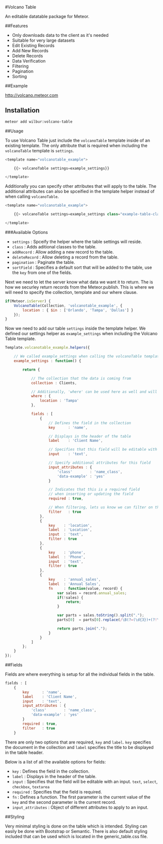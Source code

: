 #Volcano Table

An editable datatable package for Meteor.

##Features
 * Only downloads data to the client as it's needed
 * Suitable for very large datasets
 * Edit Existing Records
 * Add New Records
 * Delete Records
 * Data Verification
 * Filtering
 * Pagination
 * Sorting

##Example

http://volcano.meteor.com

## Installation

```bash
meteor add wilbur:volcano-table
```

##Usage

To use Volcano Table just include the `volcanoTable` template inside of an existing template. The only attribute that is
required when including the `volcanoTable` template is `settings`.

```javascript
<template name="volcanotable_example">

	{{> volcanoTable settings=example_settings}}

</template>
```

Additionally you can specify other attributes that will apply to the table. The additional attributes can also be spceified
in the template helper instead of when calling `volcanoTable`.

```javascript
<template name="volcanotable_example">

	{{> volcanoTable settings=example_settings class="example-table-class" addRecord=true deleteRecord=true pagination=15 sortField="name"}}

</template>
```

###Available Options

 * `settings`     : Spceify the helper where the table settings will reside.
 * `class`        : Adds aditional classes to the table.
 * `addRecord`    : Allow adding a new record to the table.
 * `deleteRecord` : Allow deleting a record from the table.
 * `pagination`   : Paginate the table.
 * `sortField`    : Specifies a default sort that will be added to the table, use the `key` from one of the fields.

Next we need to let the server know what data we want it to return. The is how we securley return records from the Meteor.publish.
This is where we will need to specify the collection, template and our where clause.

```javascript
if(Meteor.isServer) {
	VolcanoTable(Collection, 'volcanotable_example', {
		location : { $in : ['Orlando', 'Tampa', 'Dallas'] }
	});
}
```

Now we need to add our table `settings` inside the template helper. We defined our settings helper as `example_settings`
when including the Volcano Table template.

```javascript
Template.volcanotable_example.helpers({

	// We called example_settings when calling the volcanoTable template
	example_settings : function() {

		return {

			// The collection that the data is coming from
			collection : Clients,

			// Additionally, 'where' can be used here as well and will filter out results that are already published
			where : {
				location : 'Tampa'
			},

			fields : [
				{
					// Defines the field in the collection
					key      : 'name',

					// Displays in the header of the table
					label    : 'Client Name',

					// Specifies that this field will be editable with an input of type text
					input    : 'text',

					// Specify additional attributes for this field
					input_attributes : {
						'class'        : 'name_class',
						'data-example' : 'yes'
					}

					// Indicates that this is a required field
					// when inserting or updating the field
					required : true,

					// When filtering, lets us know we can filter on this field
					filter   : true
				},
				{
					key    : 'location',
					label  : 'Location',
					input  : 'text',
					filter : true
				},
				{
					key    : 'phone',
					label  : 'Phone',
					input  : 'text',
					filter : true
				},
				{
					key    : 'annual_sales',
					label  : 'Annual Sales',
					fn     : function(value, record) {
						var sales = record.annual_sales;
						if(!sales) {
							return;
						}

						var parts = sales.toString().split(".");
						parts[0]  = parts[0].replace(/\B(?=(\d{3})+(?!\d))/g, ",");

						return parts.join(".");
					}
				}
			]
		};
	}
});
```

##Fields

Fields are where everything is setup for all the individual fields in the table.

```javascript
fields : [
	{
		key      : 'name',
		label    : 'Client Name',
		input    : 'text',
		input_attributes : {
			'class'        : 'name_class',
			'data-example' : 'yes'
		}
		required : true,
		filter   : true
	}
```

There are only two options that are required, `key` and `label`. `key` specifies the document in the collection and
`label` specifies the title to be displayed in the table header.

Below is a list of all the available options for fields:
 * `key`              : Defines the field in the collection.
 * `label`            : Displays in the header of the table.
 * `input`            : Specifies that the field will be editable with an input. `text`, `select`, `checkbox`, `textarea`
 * `required`         : Specifies that the field is required.
 * `fn`               : Defines a function. The first parameter is the current value of the `key` and the second parameter is the current record.
 * `input_attributes` : Object of different attributes to apply to an input.

##Styling

Very minimal styling is done on the table which is intended. Styling can easily be done with Bootstrap or Semantic. There is also default
styling included that can be used which is located in the generic_table.css file.
